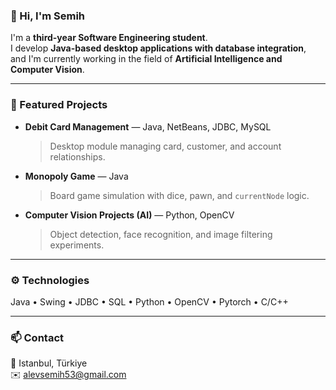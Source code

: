 ### 👋 Hi, I'm Semih

I'm a **third-year Software Engineering student**.  
I develop **Java-based desktop applications with database integration**,  
and I'm currently working in the field of **Artificial Intelligence and Computer Vision**.

---

### 🚀 Featured Projects

- **Debit Card Management** — Java, NetBeans, JDBC, MySQL  
  > Desktop module managing card, customer, and account relationships.

- **Monopoly Game** — Java  
  > Board game simulation with dice, pawn, and `currentNode` logic.

- **Computer Vision Projects (AI)** — Python, OpenCV  
  > Object detection, face recognition, and image filtering experiments.

---

### ⚙️ Technologies

Java • Swing • JDBC • SQL • Python • OpenCV • Pytorch • C/C++

---

### 📫 Contact

📍 Istanbul, Türkiye  
✉️ alevsemih53@gmail.com  
